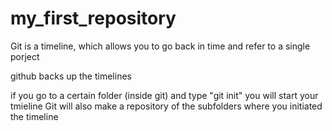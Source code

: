# my_first_repository

Git is a timeline, which allows you to go back in time and refer to a single porject

github backs up the timelines

if you go to a certain folder (inside git) and type "git init" you will start your tmieline
Git will also make a repository of the subfolders where you initiated the timeline



